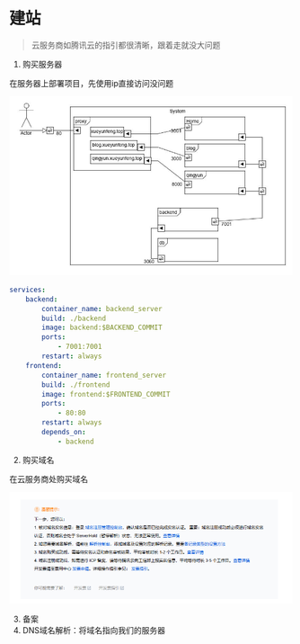 # 建站
> 云服务商如腾讯云的指引都很清晰，跟着走就没大问题

1. 购买服务器

在服务器上部署项目，先使用ip直接访问没问题

![](./asset/structure.jpg)
```docker-compose.yml
services:
    backend:
        container_name: backend_server
        build: ./backend
        image: backend:$BACKEND_COMMIT
        ports:
            - 7001:7001
        restart: always
    frontend:
        container_name: frontend_server
        build: ./frontend
        image: frontend:$FRONTEND_COMMIT
        ports:
            - 80:80
        restart: always
        depends_on:
            - backend
```

2. 购买域名

在云服务商处购买域名

![域名购买之后](./asset/top.png)

3. 备案
4. DNS域名解析：将域名指向我们的服务器

